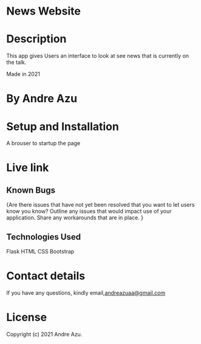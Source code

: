 # News Website
# Description
This app gives Users an interface to look at see news that is currently on the talk.

Made in 2021

# By Andre Azu
# Setup and Installation
A brouser to startup the page 

# Live link
 
## Known Bugs
{Are there issues that have not yet been resolved that you want to let users know you know? Outline any issues that would impact use of your application. Share any workarounds that are in place. }
## Technologies Used
Flask
HTML
CSS
Bootstrap
# Contact details
If you have any questions, kindly email,andreazuaa@gmail.com
# License
Copyright (c) 2021 Andre Azu.